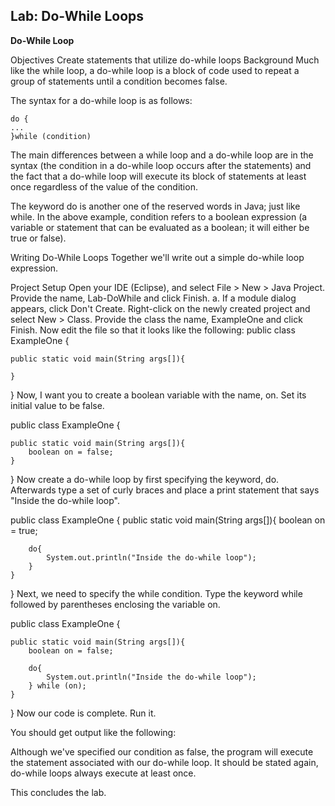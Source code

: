 ## **Lab: Do-While Loops**

**Do-While Loop**

Objectives
Create statements that utilize do-while loops
Background
Much like the while loop, a do-while loop is a block of code used to repeat a group of statements until a condition becomes false.

The syntax for a do-while loop is as follows:

    do {
    ...
    }while (condition)
The main differences between a while loop and a do-while loop are in the syntax (the condition in a do-while loop occurs after the statements) and the fact that a do-while loop will execute its block of statements at least once regardless of the value of the condition.

The keyword do is another one of the reserved words in Java; just like while. In the above example, condition refers to a boolean expression (a variable or statement that can be evaluated as a boolean; it will either be true or false).

Writing Do-While Loops
Together we'll write out a simple do-while loop expression.

Project Setup
Open your IDE (Eclipse), and select File > New > Java Project.
Provide the name, Lab-DoWhile and click Finish. a. If a module dialog appears, click Don't Create.
Right-click on the newly created project and select New > Class.
Provide the class the name, ExampleOne and click Finish.
Now edit the file so that it looks like the following:
public class ExampleOne {

	public static void main(String args[]){
    
	}
}
Now, I want you to create a boolean variable with the name, on. Set its initial value to be false.

public class ExampleOne {

    public static void main(String args[]){
    	boolean on = false;
    }
}
Now create a do-while loop by first specifying the keyword, do. Afterwards type a set of curly braces and place a print statement that says "Inside the do-while loop".

public class ExampleOne {
	public static void main(String args[]){
		boolean on = true;
        
        do{
        	System.out.println("Inside the do-while loop");
        }
    }
}
Next, we need to specify the while condition. Type the keyword while followed by parentheses enclosing the variable on.

public class ExampleOne {

    public static void main(String args[]){
    	boolean on = false;
    	
    	do{
    		System.out.println("Inside the do-while loop");
    	} while (on);
	}
}
Now our code is complete. Run it.

You should get output like the following:



Although we've specified our condition as false, the program will execute the statement associated with our do-while loop. It should be stated again, do-while loops always execute at least once.

This concludes the lab.